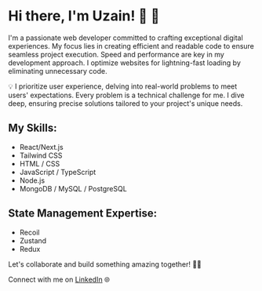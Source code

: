 # Hi there, I'm Uzain! 👋 🚀

I'm a passionate web developer committed to crafting exceptional digital experiences. My focus lies in creating efficient and readable code to ensure seamless project execution. Speed and performance are key in my development approach. I optimize websites for lightning-fast loading by eliminating unnecessary code.

💡 I prioritize user experience, delving into real-world problems to meet users' expectations. Every problem is a technical challenge for me. I dive deep, ensuring precise solutions tailored to your project's unique needs.

## My Skills:

- React/Next.js
- Tailwind CSS
- HTML / CSS
- JavaScript / TypeScript
- Node.js
- MongoDB / MySQL / PostgreSQL

## State Management Expertise:

- Recoil
- Zustand
- Redux

Let's collaborate and build something amazing together! 🚀🔧

Connect with me on [LinkedIn](https://www.linkedin.com/in/uzain-mubarak-a231401b3/) 🌐

<!---
uzainmubarak/uzainmubarak is a ✨ special ✨ repository because its `README.md` (this file) appears on your GitHub profile.
You can click the Preview link to take a look at your changes.
--->
